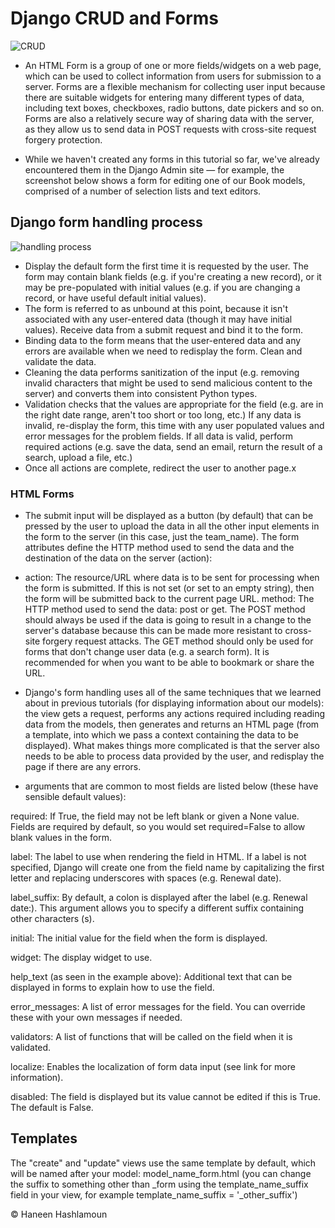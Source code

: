 # Django CRUD and Forms

![CRUD](https://repository-images.githubusercontent.com/218840721/2b62d680-1b9b-11ea-8803-ea00232783e3)

- An HTML Form is a group of one or more fields/widgets on a web page, which can be used to collect information from users for submission to a server. Forms are a flexible mechanism for collecting user input because there are suitable widgets for entering many different types of data, including text boxes, checkboxes, radio buttons, date pickers and so on. Forms are also a relatively secure way of sharing data with the server, as they allow us to send data in POST requests with cross-site request forgery protection.

- While we haven't created any forms in this tutorial so far, we've already encountered them in the Django Admin site — for example, the screenshot below shows a form for editing one of our Book models, comprised of a number of selection lists and text editors.

## Django form handling process
![handling process](https://media.geeksforgeeks.org/wp-content/uploads/20200107124202/flowChart-1-1024x682.png)

-  Display the default form the first time it is requested by the user. The form may contain blank fields (e.g. if you're creating a new record), or it may be pre-populated with initial values (e.g. if you are changing a record, or have useful default initial values).
- The form is referred to as unbound at this point, because it isn't associated with any user-entered data (though it may have initial values). Receive data from a submit request and bind it to the form.
- Binding data to the form means that the user-entered data and any errors are available when we need to redisplay the form. Clean and validate the data.
- Cleaning the data performs sanitization of the input (e.g. removing invalid characters that might be used to send malicious content to the server) and converts them into consistent Python types.
- Validation checks that the values are appropriate for the field (e.g. are in the right date range, aren't too short or too long, etc.) If any data is invalid, re-display the form, this time with any user populated values and error messages for the problem fields. If all data is valid, perform required actions (e.g. save the data, send an email, return the result of a search, upload a file, etc.)
- Once all actions are complete, redirect the user to another page.x

### HTML Forms

- The submit input will be displayed as a button (by default) that can be pressed by the user to upload the data in all the other input elements in the form to the server (in this case, just the team_name). The form attributes define the HTTP method used to send the data and the destination of the data on the server (action):

- action: The resource/URL where data is to be sent for processing when the form is submitted. If this is not set (or set to an empty string), then the form will be submitted back to the current page URL. method: The HTTP method used to send the data: post or get. The POST method should always be used if the data is going to result in a change to the server's database because this can be made more resistant to cross-site forgery request attacks. The GET method should only be used for forms that don't change user data (e.g. a search form). It is recommended for when you want to be able to bookmark or share the URL.

- Django's form handling uses all of the same techniques that we learned about in previous tutorials (for displaying information about our models): the view gets a request, performs any actions required including reading data from the models, then generates and returns an HTML page (from a template, into which we pass a context containing the data to be displayed). What makes things more complicated is that the server also needs to be able to process data provided by the user, and redisplay the page if there are any errors.

- arguments that are common to most fields are listed below (these have sensible default values):

required: If True, the field may not be left blank or given a None value. Fields are required by default, so you would set required=False to allow blank values in the form.

label: The label to use when rendering the field in HTML. If a label is not specified, Django will create one from the field name by capitalizing the first letter and replacing underscores with spaces (e.g. Renewal date).

label_suffix: By default, a colon is displayed after the label (e.g. Renewal date:). This argument allows you to specify a different suffix containing other characters (s).

initial: The initial value for the field when the form is displayed.

widget: The display widget to use.

help_text (as seen in the example above): Additional text that can be displayed in forms to explain how to use the field.

error_messages: A list of error messages for the field. You can override these with your own messages if needed.

validators: A list of functions that will be called on the field when it is validated.

localize: Enables the localization of form data input (see link for more information).

disabled: The field is displayed but its value cannot be edited if this is True. The default is False.



## Templates
The "create" and "update" views use the same template by default, which will be named after your model: model_name_form.html (you can change the suffix to something other than _form using the template_name_suffix field in your view, for example template_name_suffix = '_other_suffix')

      
© Haneen Hashlamoun

